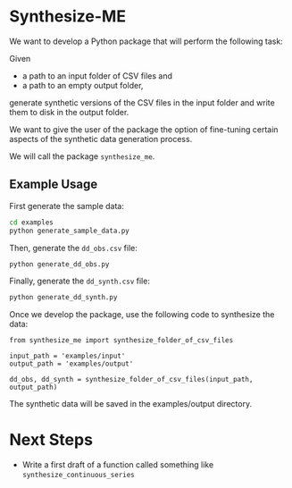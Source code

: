 # Synthesize-ME

We want to develop a Python package that will perform the following task:

Given

- a path to an input folder of CSV files and
- a path to an empty output folder,

generate synthetic versions of the CSV files in the input folder and write them to disk in the output folder.

We want to give the user of the package the option of fine-tuning certain aspects of the synthetic data generation process.

We will call the package `synthesize_me`.

## Example Usage

First generate the sample data:

```bash
cd examples
python generate_sample_data.py
```

Then, generate the `dd_obs.csv` file:

```bash
python generate_dd_obs.py
```

Finally, generate the `dd_synth.csv` file:

```bash
python generate_dd_synth.py
```

Once we develop the package, use the following code to synthesize the data:

```
from synthesize_me import synthesize_folder_of_csv_files

input_path = 'examples/input'
output_path = 'examples/output'

dd_obs, dd_synth = synthesize_folder_of_csv_files(input_path, output_path)
```

The synthetic data will be saved in the examples/output directory.

# Next Steps

- Write a first draft of a function called something like `synthesize_continuous_series`
